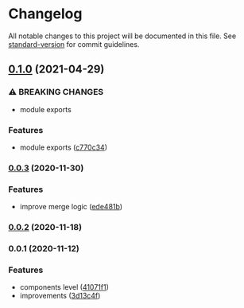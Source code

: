 # Changelog

All notable changes to this project will be documented in this file. See [standard-version](https://github.com/conventional-changelog/standard-version) for commit guidelines.

## [0.1.0](https://github.com/nuxt-community/nuxt-extend/compare/v0.0.3...v0.1.0) (2021-04-29)


### ⚠ BREAKING CHANGES

* module exports

### Features

* module exports ([c770c34](https://github.com/nuxt-community/nuxt-extend/commit/c770c34b17793a61404f189043f4bd2631c08b38))

### [0.0.3](https://github.com/nuxt-community/nuxt-extend/compare/v0.0.2...v0.0.3) (2020-11-30)


### Features

* improve merge logic ([ede481b](https://github.com/nuxt-community/nuxt-extend/commit/ede481b55e2292577959307f4618cf3fb6ea635e))

### [0.0.2](https://github.com/nuxt-community/nuxt-extend/compare/v0.0.1...v0.0.2) (2020-11-18)

### 0.0.1 (2020-11-12)


### Features

* components level ([41071f1](https://github.com/nuxt-community/nuxt-extend/commit/41071f1ef8e9e627e0f40e5ddc32eecc596f691d))
* improvements ([3d13c4f](https://github.com/nuxt-community/nuxt-extend/commit/3d13c4f82ed5b92f438b82cf778706491b42e0ec))
